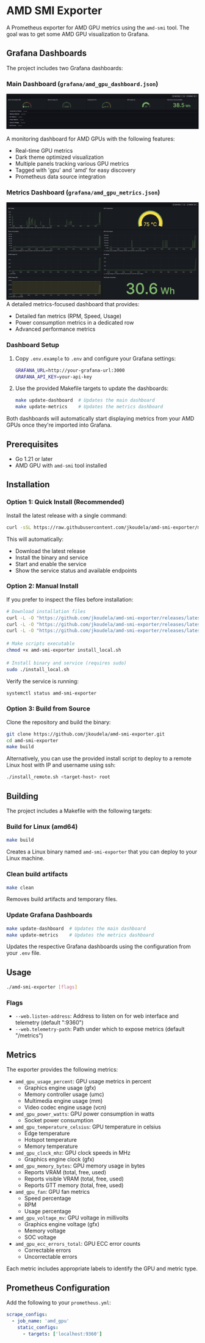 # AMD SMI Exporter

A Prometheus exporter for AMD GPU metrics using the `amd-smi` tool. The goal was to get some AMD GPU visualization to Grafana.

## Grafana Dashboards

The project includes two Grafana dashboards:

### Main Dashboard (`grafana/amd_gpu_dashboard.json`)
![Dashboard](dashboard.png)

A monitoring dashboard for AMD GPUs with the following features:

- Real-time GPU metrics
- Dark theme optimized visualization
- Multiple panels tracking various GPU metrics
- Tagged with 'gpu' and 'amd' for easy discovery
- Prometheus data source integration

### Metrics Dashboard (`grafana/amd_gpu_metrics.json`)
![Metrics](metrics.png)
A detailed metrics-focused dashboard that provides:
- Detailed fan metrics (RPM, Speed, Usage)
- Power consumption metrics in a dedicated row
- Advanced performance metrics

### Dashboard Setup

1. Copy `.env.example` to `.env` and configure your Grafana settings:
   ```bash
   GRAFANA_URL=http://your-grafana-url:3000
   GRAFANA_API_KEY=your-api-key
   ```

2. Use the provided Makefile targets to update the dashboards:
   ```bash
   make update-dashboard  # Updates the main dashboard
   make update-metrics    # Updates the metrics dashboard
   ```
   
Both dashboards will automatically start displaying metrics from your AMD GPUs once they're imported into Grafana.

## Prerequisites

- Go 1.21 or later
- AMD GPU with `amd-smi` tool installed

## Installation

### Option 1: Quick Install (Recommended)

Install the latest release with a single command:

```bash
curl -sSL https://raw.githubusercontent.com/jkoudela/amd-smi-exporter/main/get.sh | sudo bash
```

This will automatically:
- Download the latest release
- Install the binary and service
- Start and enable the service
- Show the service status and available endpoints

### Option 2: Manual Install

If you prefer to inspect the files before installation:

```bash
# Download installation files
curl -L -O "https://github.com/jkoudela/amd-smi-exporter/releases/latest/download/amd-smi-exporter"
curl -L -O "https://github.com/jkoudela/amd-smi-exporter/releases/latest/download/amd-smi-exporter.service"
curl -L -O "https://github.com/jkoudela/amd-smi-exporter/releases/latest/download/install_local.sh"

# Make scripts executable
chmod +x amd-smi-exporter install_local.sh

# Install binary and service (requires sudo)
sudo ./install_local.sh
```

Verify the service is running:
```bash
systemctl status amd-smi-exporter
```

### Option 3: Build from Source

Clone the repository and build the binary:

```bash
git clone https://github.com/jkoudela/amd-smi-exporter.git
cd amd-smi-exporter
make build
```

Alternatively, you can use the provided install script to deploy to a remote Linux host with IP and username using ssh:

```bash
./install_remote.sh <target-host> root
```

## Building

The project includes a Makefile with the following targets:

### Build for Linux (amd64)
```bash
make build
```
Creates a Linux binary named `amd-smi-exporter` that you can deploy to your Linux machine.

### Clean build artifacts
```bash
make clean
```
Removes build artifacts and temporary files.

### Update Grafana Dashboards
```bash
make update-dashboard  # Updates the main dashboard
make update-metrics    # Updates the metrics dashboard
```
Updates the respective Grafana dashboards using the configuration from your `.env` file.

## Usage

```bash
./amd-smi-exporter [flags]
```

### Flags

- `--web.listen-address`: Address to listen on for web interface and telemetry (default ":9360")
- `--web.telemetry-path`: Path under which to expose metrics (default "/metrics")

## Metrics

The exporter provides the following metrics:

- `amd_gpu_usage_percent`: GPU usage metrics in percent
  - Graphics engine usage (gfx)
  - Memory controller usage (umc)
  - Multimedia engine usage (mm)
  - Video codec engine usage (vcn)
- `amd_gpu_power_watts`: GPU power consumption in watts
  - Socket power consumption
- `amd_gpu_temperature_celsius`: GPU temperature in celsius
  - Edge temperature
  - Hotspot temperature
  - Memory temperature
- `amd_gpu_clock_mhz`: GPU clock speeds in MHz
  - Graphics engine clock (gfx)
- `amd_gpu_memory_bytes`: GPU memory usage in bytes
  - Reports VRAM (total, free, used)
  - Reports visible VRAM (total, free, used)
  - Reports GTT memory (total, free, used)
- `amd_gpu_fan`: GPU fan metrics
  - Speed percentage
  - RPM
  - Usage percentage
- `amd_gpu_voltage_mv`: GPU voltage in millivolts
  - Graphics engine voltage (gfx)
  - Memory voltage
  - SOC voltage
- `amd_gpu_ecc_errors_total`: GPU ECC error counts
  - Correctable errors
  - Uncorrectable errors

Each metric includes appropriate labels to identify the GPU and metric type.

## Prometheus Configuration

Add the following to your `prometheus.yml`:

```yaml
scrape_configs:
  - job_name: 'amd_gpu'
    static_configs:
      - targets: ['localhost:9360']
```

